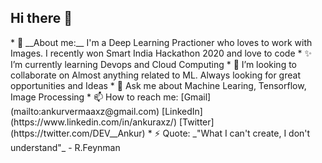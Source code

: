 ## Hi there 👋

<!--
**Ankuraxz/Ankuraxz** is a ✨ _special_ ✨ repository because its `README.md` (this file) appears on your GitHub profile.
--!>


* 🔭 __About me:__ I'm a Deep Learning Practioner who loves to work with Images. I recently won Smart India Hackathon 2020 and love to code 

* ✨ I’m currently learning Devops and Cloud Computing  

* 👯 I’m looking to collaborate on Almost anything related to ML. Always looking for great opportunities and Ideas  

* 💬 Ask me about Machine Learing, Tensorflow, Image Processing  

* 📫 How to reach me: [Gmail](mailto:ankurvermaaxz@gmail.com)  [LinkedIn](https://www.linkedin.com/in/ankuraxz/)  [Twitter](https://twitter.com/DEV__Ankur)   

* ⚡ Quote: _"What I can't create, I don't understand"_ - R.Feynman  

